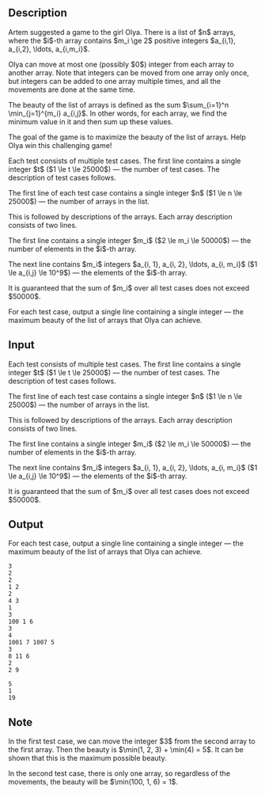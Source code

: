 ## Description

<div><p>Artem suggested a game to the girl Olya. There is a list of $n$ arrays, where the $i$-th array contains $m_i \ge 2$ positive integers $a_{i,1}, a_{i,2}, \ldots, a_{i,m_i}$.</p><p>Olya can move <span class="tex-font-style-bf">at most one</span> (possibly $0$) integer from <span class="tex-font-style-bf">each</span> array to another array. Note that integers can be moved from one array only once, but integers can be added to one array <span class="tex-font-style-bf">multiple times</span>, and all the movements are done <span class="tex-font-style-bf">at the same time</span>.</p><p>The <span class="tex-font-style-it">beauty</span> of the list of arrays is defined as the sum $\sum_{i=1}^n \min_{j=1}^{m_i} a_{i,j}$. In other words, for each array, we find the minimum value in it and then sum up these values.</p><p>The goal of the game is to maximize the beauty of the list of arrays. Help Olya win this challenging game!</p></div><div class="input-specification"><p>Each test consists of multiple test cases. The first line contains a single integer $t$ ($1 \le t \le 25000$) — the number of test cases. The description of test cases follows.</p><p>The first line of each test case contains a single integer $n$ ($1 \le n \le 25000$) — the number of arrays in the list.</p><p>This is followed by descriptions of the arrays. Each array description consists of two lines.</p><p>The first line contains a single integer $m_i$ ($2 \le m_i \le 50000$) — the number of elements in the $i$-th array.</p><p>The next line contains $m_i$ integers $a_{i, 1}, a_{i, 2}, \ldots, a_{i, m_i}$ ($1 \le a_{i,j} \le 10^9$) — the elements of the $i$-th array.</p><p>It is guaranteed that the sum of $m_i$ over all test cases does not exceed $50000$.</p></div><div class="output-specification"><p>For each test case, output a single line containing a single integer — the maximum beauty of the list of arrays that Olya can achieve.</p></div>

## Input

<p>Each test consists of multiple test cases. The first line contains a single integer $t$ ($1 \le t \le 25000$) — the number of test cases. The description of test cases follows.</p><p>The first line of each test case contains a single integer $n$ ($1 \le n \le 25000$) — the number of arrays in the list.</p><p>This is followed by descriptions of the arrays. Each array description consists of two lines.</p><p>The first line contains a single integer $m_i$ ($2 \le m_i \le 50000$) — the number of elements in the $i$-th array.</p><p>The next line contains $m_i$ integers $a_{i, 1}, a_{i, 2}, \ldots, a_{i, m_i}$ ($1 \le a_{i,j} \le 10^9$) — the elements of the $i$-th array.</p><p>It is guaranteed that the sum of $m_i$ over all test cases does not exceed $50000$.</p>

## Output

<p>For each test case, output a single line containing a single integer — the maximum beauty of the list of arrays that Olya can achieve.</p>





```input1|2,3,4,5,6,10,11,12,13,14,15,16
3
2
2
1 2
2
4 3
1
3
100 1 6
3
4
1001 7 1007 5
3
8 11 6
2
2 9
```




```output1
5
1
19
```



## Note

<p>In the first test case, we can move the integer $3$ from the second array to the first array. Then the beauty is $\min(1, 2, 3) + \min(4) = 5$. It can be shown that this is the maximum possible beauty.</p><p>In the second test case, there is only one array, so regardless of the movements, the beauty will be $\min(100, 1, 6) = 1$.</p>
